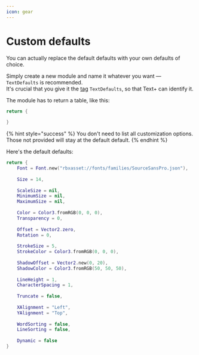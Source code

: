 ```yaml
---
icon: gear
---
```


# Custom defaults

You can actually replace the default defaults with your own defaults of choice.

Simply create a new module and name it whatever you want — `TextDefaults` is recommended.\
It's crucial that you give it the [tag](https://create.roblox.com/docs/studio/properties#instance-tags) `TextDefaults`, so that Text+ can identify it.

The module has to return a table, like this:

```lua
return {
	
}
```

{% hint style="success" %}
You don't need to list all customization options. Those not provided will stay at the default default.
{% endhint %}

Here's the default defaults:

```lua
return {
	Font = Font.new("rbxasset://fonts/families/SourceSansPro.json"),
	
	Size = 14,
	
	ScaleSize = nil,
	MinimumSize = nil,
	MaximumSize = nil,
	
	Color = Color3.fromRGB(0, 0, 0),
	Transparency = 0,
	
	Offset = Vector2.zero,
	Rotation = 0,
	
	StrokeSize = 5,
	StrokeColor = Color3.fromRGB(0, 0, 0),
	
	ShadowOffset = Vector2.new(0, 20),
	ShadowColor = Color3.fromRGB(50, 50, 50),
	
	LineHeight = 1,
	CharacterSpacing = 1,
	
	Truncate = false,
	
	XAlignment = "Left",
	YAlignment = "Top",
	
	WordSorting = false,
	LineSorting = false,
	
	Dynamic = false
}
```

